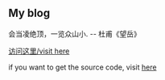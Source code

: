 ## My blog

会当凌绝顶，一览众山小. -- 杜甫《望岳》

[访问这里/visit here](http://blog.jiajunhuang.com)

if you want to get the source code, visit [here](https://github.com/jiajunhuang/blog/tree/gh-pages)
